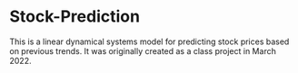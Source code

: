 # Stock-Prediction

This is a linear dynamical systems model for predicting stock prices based on previous trends. It was originally created as a class project in March 2022.
